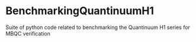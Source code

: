# BenchmarkingQuantinuumH1
Suite of python code related to benchmarking the Quantinuum H1 series for MBQC verification
